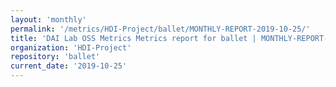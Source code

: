 ```yaml
---
layout: 'monthly'
permalink: '/metrics/HDI-Project/ballet/MONTHLY-REPORT-2019-10-25/'
title: 'DAI Lab OSS Metrics Metrics report for ballet | MONTHLY-REPORT-2019-10-25'
organization: 'HDI-Project'
repository: 'ballet'
current_date: '2019-10-25'
---
```

